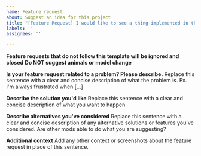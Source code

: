 ```yaml
---
name: Feature request
about: Suggest an idea for this project
title: "[Feature Request] I would like to see a thing implemented in this mod"
labels: ''
assignees: ''

---
```

**Feature requests that do not follow this template will be ignored and closed**
**Do NOT suggest animals or model change**

**Is your feature request related to a problem? Please describe.**
Replace this sentence with a clear and concise description of what the problem is. Ex. I'm always frustrated when [...]

**Describe the solution you'd like**
Replace this sentence with a clear and concise description of what you want to happen.

**Describe alternatives you've considered**
Replace this sentence with a clear and concise description of any alternative solutions or features you've considered. Are other mods able to do what you are suggesting?


**Additional context**
Add any other context or screenshots about the feature request in place of this sentence.

